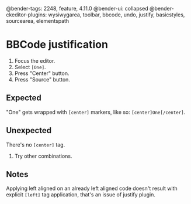 @bender-tags: 2248, feature, 4.11.0
@bender-ui: collapsed
@bender-ckeditor-plugins: wysiwygarea, toolbar, bbcode, undo, justify, basicstyles, sourcearea, elementspath

# BBCode justification

1. Focus the editor.
1. Select `[One]`.
1. Press "Center" button.
1. Press "Source" button.

  ## Expected

  "One" gets wrapped with `[center]` markers, like so: `[center]One[/center]`.

  ## Unexpected

  There's no `[center]` tag.

1. Try other combinations.

## Notes

Applying left aligned on an already left aligned code doesn't result with explicit `[left]` tag application, that's an issue of justify plugin.